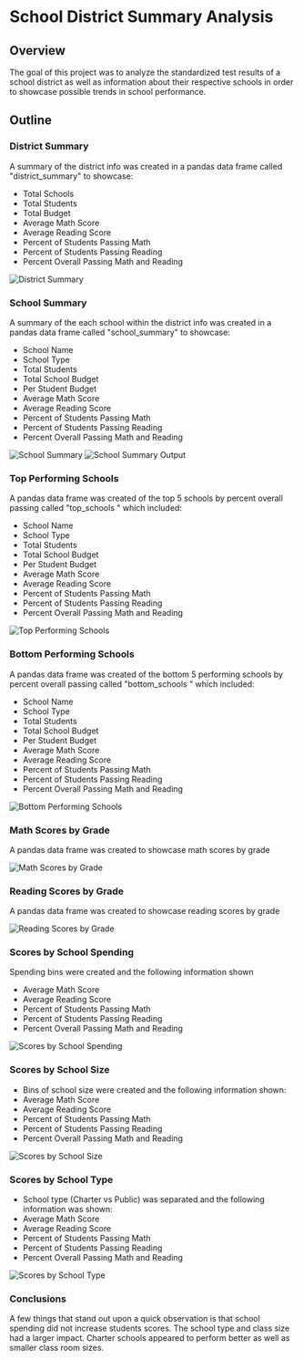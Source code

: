 # School District Summary Analysis

## Overview

The goal of this project was to analyze the standardized test results of a school district as well as information about their respective schools in order to showcase possible trends in school performance.

## Outline

### District Summary

A summary of the district info was created in a pandas data frame called "district_summary" to showcase:
* Total Schools
* Total Students
* Total Budget
* Average Math Score
* Average Reading Score
* Percent of Students Passing Math 
* Percent of Students Passing Reading 
* Percent Overall Passing Math and Reading

![District Summary](https://github.com/chrischristensen21/School-District-Data-Summary-Using-Pandas/blob/main/PyCitySchools/Screen%20Shots/District%20Summary.png?raw=true)

### School Summary

A summary of the each school within the district info was created in a pandas data frame called "school_summary" to showcase:
* School Name
* School Type
* Total Students
* Total School Budget
* Per Student Budget
* Average Math Score
* Average Reading Score
* Percent of Students Passing Math 
* Percent of Students Passing Reading 
* Percent Overall Passing Math and Reading

![School Summary](https://github.com/chrischristensen21/School-District-Data-Summary-Using-Pandas/blob/main/PyCitySchools/Screen%20Shots/School%20Summary%20Code.png?raw=true)
![School Summary Output](https://github.com/chrischristensen21/School-District-Data-Summary-Using-Pandas/blob/main/PyCitySchools/Screen%20Shots/School%20Summary%20Output%20Dataframe.png)

### Top Performing Schools 

A pandas data frame was created of the top 5 schools by percent overall passing called "top_schools " which included:
* School Name
* School Type
* Total Students
* Total School Budget
* Per Student Budget
* Average Math Score
* Average Reading Score
* Percent of Students Passing Math 
* Percent of Students Passing Reading 
* Percent Overall Passing Math and Reading

![Top Performing Schools](https://github.com/chrischristensen21/School-District-Data-Summary-Using-Pandas/blob/main/PyCitySchools/Screen%20Shots/Top%20Performing%20Schools.png)

### Bottom Performing Schools

A pandas data frame was created of the bottom 5 performing schools by percent overall passing called "bottom_schools " which included:

* School Name
* School Type
* Total Students
* Total School Budget
* Per Student Budget
* Average Math Score
* Average Reading Score
* Percent of Students Passing Math 
* Percent of Students Passing Reading 
* Percent Overall Passing Math and Reading

![Bottom Performing Schools](https://github.com/chrischristensen21/School-District-Data-Summary-Using-Pandas/blob/main/PyCitySchools/Screen%20Shots/Bottom%20Performing%20Schools.png)

### Math Scores by Grade

A pandas data frame was created to showcase math scores by grade

![Math Scores by Grade](https://github.com/chrischristensen21/School-District-Data-Summary-Using-Pandas/blob/main/PyCitySchools/Screen%20Shots/Math%20Scores%20by%20Grade.png)

### Reading Scores by Grade

A pandas data frame was created to showcase reading scores by grade

![Reading Scores by Grade](https://github.com/chrischristensen21/School-District-Data-Summary-Using-Pandas/blob/main/PyCitySchools/Screen%20Shots/Reading%20Scores%20by%20Grade.png)

### Scores by School Spending

Spending bins were created and the following information shown
* Average Math Score
* Average Reading Score
* Percent of Students Passing Math 
* Percent of Students Passing Reading 
* Percent Overall Passing Math and Reading

![Scores by School Spending](https://github.com/chrischristensen21/School-District-Data-Summary-Using-Pandas/blob/main/PyCitySchools/Screen%20Shots/Scores%20by%20School%20Spending.png)

### Scores by School Size

* Bins of school size were created and the following information shown:
* Average Math Score
* Average Reading Score
* Percent of Students Passing Math 
* Percent of Students Passing Reading 
* Percent Overall Passing Math and Reading

![Scores by School Size](https://github.com/chrischristensen21/School-District-Data-Summary-Using-Pandas/blob/main/PyCitySchools/Screen%20Shots/Score%20by%20School%20Size.png)

### Scores by School Type

* School type (Charter vs Public) was separated and the following information was shown:
* Average Math Score
* Average Reading Score
* Percent of Students Passing Math 
* Percent of Students Passing Reading 
* Percent Overall Passing Math and Reading

![Scores by School Type](https://github.com/chrischristensen21/School-District-Data-Summary-Using-Pandas/blob/main/PyCitySchools/Screen%20Shots/Scores%20by%20School%20Type.png)

### Conclusions

A few things that stand out upon a quick observation is that school spending did not increase students scores. The school type and class size had a larger impact. Charter schools appeared to perform better as well as smaller class room sizes.
